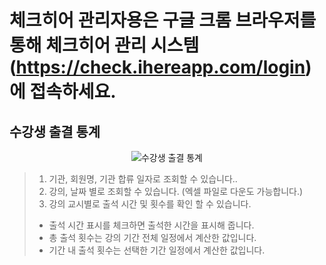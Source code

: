 # 체크히어 관리자용은 구글 크롬 브라우저를 통해 체크히어 관리 시스템 (https://check.ihereapp.com/login) 에 접속하세요.
## 수강생 출결 통계

<p align = "center">
<img alt="수강생 출결 통계" src="https://github.com/user-attachments/assets/918c2ce8-5423-4a48-8826-3c08ef8ae40e">
<p/>

>1. 기관, 회원명, 기관 합류 일자로 조회할 수 있습니다..
>2. 강의, 날짜 별로 조회할 수 있습니다. (엑셀 파일로 다운도 가능합니다.)
>3. 강의 교시별로 출석 시간 및 횟수를 확인 할 수 있습니다.
> * 출석 시간 표시를 체크하면 출석한 시간을 표시해 줍니다.
> * 총 출석 횟수는 강의 기간 전체 일정에서 계산한 값입니다.
> * 기간 내 출석 횟수는 선택한 기간 일정에서 계산한 값입니다.
